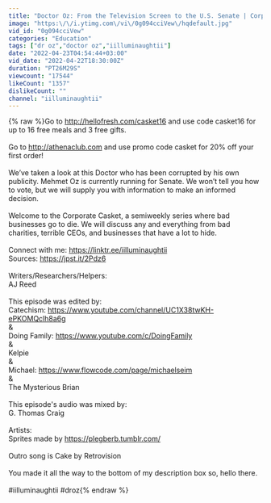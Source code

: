 ```yaml
---
title: "Doctor Oz: From the Television Screen to the U.S. Senate | Corporate Casket"
image: "https:\/\/i.ytimg.com\/vi\/0g094cciVew\/hqdefault.jpg"
vid_id: "0g094cciVew"
categories: "Education"
tags: ["dr oz","doctor oz","iilluminaughtii"]
date: "2022-04-23T04:54:44+03:00"
vid_date: "2022-04-22T18:30:00Z"
duration: "PT26M29S"
viewcount: "17544"
likeCount: "1357"
dislikeCount: ""
channel: "iilluminaughtii"
---
```

{% raw %}Go to <a rel="nofollow" target="blank" href="http://hellofresh.com/casket16">http://hellofresh.com/casket16</a> and use code casket16 for up to 16 free meals and 3 free gifts.<br /><br />Go to <a rel="nofollow" target="blank" href="http://athenaclub.com">http://athenaclub.com</a> and use promo code casket for 20% off your first order!<br /><br />We’ve taken a look at this Doctor who has been corrupted by his own publicity. Mehmet Oz is currently running for Senate. We won’t tell you how to vote, but we will supply you with information to make an informed decision.<br /><br />Welcome to the Corporate Casket, a semiweekly series where bad businesses go to die. We will discuss any and everything from bad charities, terrible CEOs, and businesses that have a lot to hide. <br /><br />Connect with me: <a rel="nofollow" target="blank" href="https://linktr.ee/iilluminaughtii">https://linktr.ee/iilluminaughtii</a><br />Sources: <a rel="nofollow" target="blank" href="https://jpst.it/2Pdz6">https://jpst.it/2Pdz6</a><br /><br />Writers/Researchers/Helpers:<br />AJ Reed<br /><br />This episode was edited by:<br />Catechism: <a rel="nofollow" target="blank" href="https://www.youtube.com/channel/UC1X38twKH-ePKOMQclh8a6g">https://www.youtube.com/channel/UC1X38twKH-ePKOMQclh8a6g</a><br />&amp;<br />Doing Family: <a rel="nofollow" target="blank" href="https://www.youtube.com/c/DoingFamily">https://www.youtube.com/c/DoingFamily</a><br />&amp;<br />Kelpie<br />&amp;<br />Michael: <a rel="nofollow" target="blank" href="https://www.flowcode.com/page/michaelseim">https://www.flowcode.com/page/michaelseim</a><br />&amp;<br />The Mysterious Brian<br /><br />This episode's audio was mixed by:<br />G. Thomas Craig <br /><br />Artists:<br />Sprites made by <a rel="nofollow" target="blank" href="https://plegberb.tumblr.com/">https://plegberb.tumblr.com/</a><br /><br />Outro song is Cake by Retrovision<br /><br />You made it all the way to the bottom of my description box so, hello there.<br /><br />#iilluminaughtii #droz{% endraw %}
